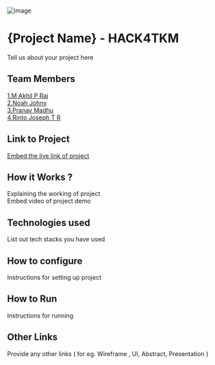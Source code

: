 ![image](HACK4TKM.jpeg)

# {Project Name} - HACK4TKM

Tell us about your project here

## Team Members

[1.M Akhil P Raj](https://www.github.com/akhil-is-watching)  
[2.Noah Johny](https://www.github.com/noah-johny)  
[3.Pranav Madhu](https://www.github.com/pranavmadhu01)  
[4.Rinto Joseph T R](https://www.github.com/rinto11804)

## Link to Project

[Embed the live link of project](live_link)

## How it Works ?

Explaining the working of project  
Embed video of project demo

## Technologies used

List out tech stacks you have used

## How to configure

Instructions for setting up project

## How to Run

Instructions for running

## Other Links

Provide any other links ( for eg. Wireframe , UI, Abstract, Presentation )
